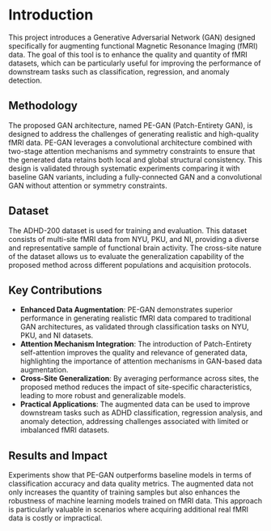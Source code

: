 # Introduction
This project introduces a Generative Adversarial Network (GAN) designed specifically for augmenting functional Magnetic Resonance Imaging (fMRI) data. The goal of this tool is to enhance the quality and quantity of fMRI datasets, which can be particularly useful for improving the performance of downstream tasks such as classification, regression, and anomaly detection.
## Methodology
The proposed GAN architecture, named PE-GAN (Patch-Entirety GAN), is designed to address the challenges of generating realistic and high-quality fMRI data. PE-GAN leverages a convolutional architecture combined with two-stage attention mechanisms and symmetry constraints to ensure that the generated data retains both local and global structural consistency. This design is validated through systematic experiments comparing it with baseline GAN variants, including a fully-connected GAN and a convolutional GAN without attention or symmetry constraints.
## Dataset
The ADHD-200 dataset is used for training and evaluation. This dataset consists of multi-site fMRI data from NYU, PKU, and NI, providing a diverse and representative sample of functional brain activity. The cross-site nature of the dataset allows us to evaluate the generalization capability of the proposed method across different populations and acquisition protocols.
## Key Contributions

- **Enhanced Data Augmentation**: PE-GAN demonstrates superior performance in generating realistic fMRI data compared to traditional GAN architectures, as validated through classification tasks on NYU, PKU, and NI datasets.
- **Attention Mechanism Integration**: The introduction of Patch-Entirety self-attention improves the quality and relevance of generated data, highlighting the importance of attention mechanisms in GAN-based data augmentation.
- **Cross-Site Generalization**: By averaging performance across sites, the proposed method reduces the impact of site-specific characteristics, leading to more robust and generalizable models.
- **Practical Applications**: The augmented data can be used to improve downstream tasks such as ADHD classification, regression analysis, and anomaly detection, addressing challenges associated with limited or imbalanced fMRI datasets.

## Results and Impact

Experiments show that PE-GAN outperforms baseline models in terms of classification accuracy and data quality metrics. The augmented data not only increases the quantity of training samples but also enhances the robustness of machine learning models trained on fMRI data. This approach is particularly valuable in scenarios where acquiring additional real fMRI data is costly or impractical.

